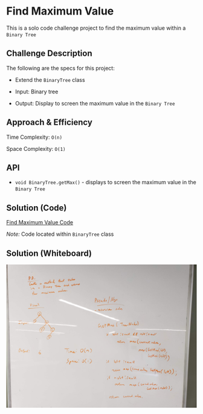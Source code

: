 # Find Maximum Value
<!-- Short summary or background information -->
This is a solo code challenge project to find the maximum value within a `Binary Tree`

## Challenge Description
<!-- Description of the challenge -->
The following are the specs for this project:
* Extend the `BinaryTree` class

* Input: Binary tree

* Output: Display to screen the maximum value in the `Binary Tree`

## Approach & Efficiency
<!-- What approach did you take? Why? What is the Big O space/time for this approach? -->
Time Complexity: `O(n)`

Space Complexity: `O(1)`

## API
<!-- Description of each method publicly available to your Linked List -->
* `void BinaryTree.getMax()` - displays to screen the maximum value in the `Binary Tree` 

## Solution (Code)
<!-- Link to code -->
[Find Maximum Value Code](https://github.com/stephenchu530/data-structures-and-algorithms/blob/master/Tree/src/main/java/Tree/BinaryTree.java)

*Note:* Code located within `BinaryTree` class

## Solution (Whiteboard)
<!-- Embedded whiteboard image -->
![Whiteboard](assets/FindMaximumValue.jpg)
